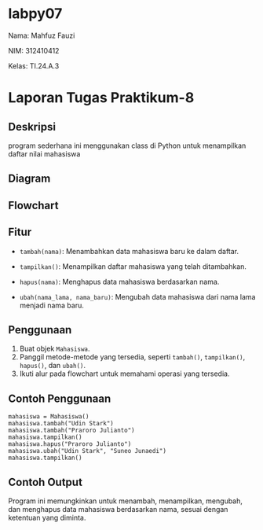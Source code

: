 # labpy07

Nama: Mahfuz Fauzi

NIM: 312410412

Kelas: TI.24.A.3

# Laporan Tugas Praktikum-8

## Deskripsi
 program sederhana ini menggunakan class di Python untuk menampilkan daftar nilai mahasiswa
 ## Diagram


 ## Flowchart



 ## Fitur
 
*  ```tambah(nama)```: Menambahkan data mahasiswa baru ke dalam daftar.

*  ```tampilkan()```: Menampilkan daftar mahasiswa yang telah ditambahkan.

*  ```hapus(nama)```: Menghapus data mahasiswa berdasarkan nama.

*  ```ubah(nama_lama, nama_baru)```: Mengubah data mahasiswa dari nama lama menjadi nama baru.

 ## Penggunaan

1. Buat objek ```Mahasiswa```.
2. Panggil metode-metode yang tersedia, seperti ```tambah()```, ```tampilkan()```, ```hapus()```, dan ```ubah()```.
3. Ikuti alur pada flowchart untuk memahami operasi yang tersedia.

## Contoh Penggunaan
```
mahasiswa = Mahasiswa()
mahasiswa.tambah("Udin Stark")
mahasiswa.tambah("Praroro Julianto")
mahasiswa.tampilkan()
mahasiswa.hapus("Praroro Julianto")
mahasiswa.ubah("Udin Stark", "Suneo Junaedi")
mahasiswa.tampilkan()
```
## Contoh Output





Program ini memungkinkan untuk menambah, menampilkan, mengubah, dan menghapus data mahasiswa berdasarkan nama, sesuai dengan ketentuan yang diminta.
 
